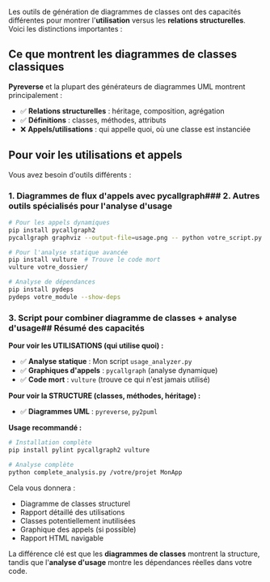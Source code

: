 Les outils de génération de diagrammes de classes ont des capacités différentes pour montrer l'**utilisation** versus les **relations structurelles**. Voici les distinctions importantes :

## Ce que montrent les diagrammes de classes classiques

**Pyreverse** et la plupart des générateurs de diagrammes UML montrent principalement :
- ✅ **Relations structurelles** : héritage, composition, agrégation
- ✅ **Définitions** : classes, méthodes, attributs
- ❌ **Appels/utilisations** : qui appelle quoi, où une classe est instanciée

## Pour voir les utilisations et appels

Vous avez besoin d'outils différents :

### 1. Diagrammes de flux d'appels avec pycallgraph### 2. Autres outils spécialisés pour l'analyse d'usage

```bash
# Pour les appels dynamiques
pip install pycallgraph2
pycallgraph graphviz --output-file=usage.png -- python votre_script.py

# Pour l'analyse statique avancée
pip install vulture  # Trouve le code mort
vulture votre_dossier/

# Analyse de dépendances
pip install pydeps
pydeps votre_module --show-deps
```

### 3. Script pour combiner diagramme de classes + analyse d'usage## Résumé des capacités

**Pour voir les UTILISATIONS (qui utilise quoi) :**
- ✅ **Analyse statique** : Mon script `usage_analyzer.py` 
- ✅ **Graphiques d'appels** : `pycallgraph` (analyse dynamique)
- ✅ **Code mort** : `vulture` (trouve ce qui n'est jamais utilisé)

**Pour voir la STRUCTURE (classes, méthodes, héritage) :**
- ✅ **Diagrammes UML** : `pyreverse`, `py2puml`

**Usage recommandé :**
```bash
# Installation complète
pip install pylint pycallgraph2 vulture

# Analyse complète
python complete_analysis.py /votre/projet MonApp
```

Cela vous donnera :
- Diagramme de classes structurel
- Rapport détaillé des utilisations
- Classes potentiellement inutilisées  
- Graphique des appels (si possible)
- Rapport HTML navigable

La différence clé est que les **diagrammes de classes** montrent la structure, tandis que l'**analyse d'usage** montre les dépendances réelles dans votre code.
